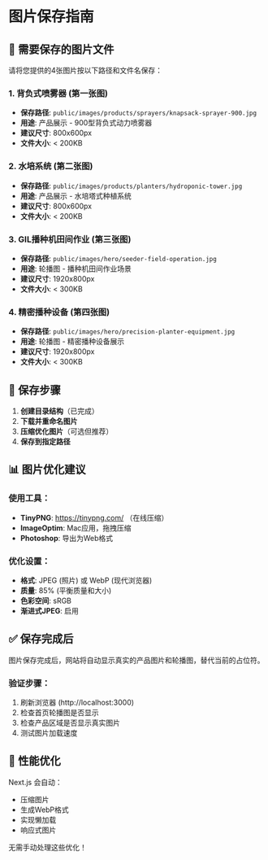 # 图片保存指南

## 📁 需要保存的图片文件

请将您提供的4张图片按以下路径和文件名保存：

### 1. 背负式喷雾器 (第一张图)
- **保存路径**: `public/images/products/sprayers/knapsack-sprayer-900.jpg`
- **用途**: 产品展示 - 900型背负式动力喷雾器
- **建议尺寸**: 800x600px
- **文件大小**: < 200KB

### 2. 水培系统 (第二张图)
- **保存路径**: `public/images/products/planters/hydroponic-tower.jpg`
- **用途**: 产品展示 - 水培塔式种植系统
- **建议尺寸**: 800x600px
- **文件大小**: < 200KB

### 3. GIL播种机田间作业 (第三张图)
- **保存路径**: `public/images/hero/seeder-field-operation.jpg`
- **用途**: 轮播图 - 播种机田间作业场景
- **建议尺寸**: 1920x800px
- **文件大小**: < 300KB

### 4. 精密播种设备 (第四张图)
- **保存路径**: `public/images/hero/precision-planter-equipment.jpg`
- **用途**: 轮播图 - 精密播种设备展示
- **建议尺寸**: 1920x800px
- **文件大小**: < 300KB

## 🔧 保存步骤

1. **创建目录结构**（已完成）
2. **下载并重命名图片**
3. **压缩优化图片**（可选但推荐）
4. **保存到指定路径**

## 📊 图片优化建议

### 使用工具：
- **TinyPNG**: https://tinypng.com/ （在线压缩）
- **ImageOptim**: Mac应用，拖拽压缩
- **Photoshop**: 导出为Web格式

### 优化设置：
- **格式**: JPEG (照片) 或 WebP (现代浏览器)
- **质量**: 85% (平衡质量和大小)
- **色彩空间**: sRGB
- **渐进式JPEG**: 启用

## ✅ 保存完成后

图片保存完成后，网站将自动显示真实的产品图片和轮播图，替代当前的占位符。

### 验证步骤：
1. 刷新浏览器 (http://localhost:3000)
2. 检查首页轮播图是否显示
3. 检查产品区域是否显示真实图片
4. 测试图片加载速度

## 🚀 性能优化

Next.js 会自动：
- 压缩图片
- 生成WebP格式
- 实现懒加载
- 响应式图片

无需手动处理这些优化！


